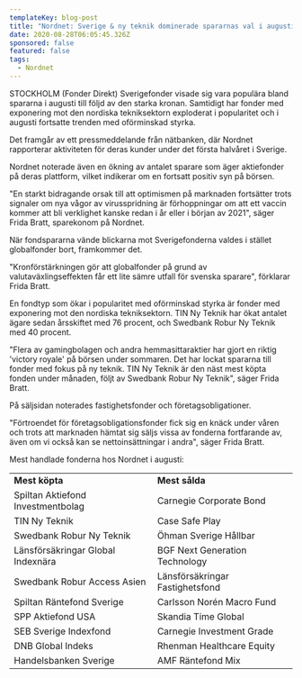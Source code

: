 ```yaml
---
templateKey: blog-post
title: "Nordnet: Sverige & ny teknik dominerade spararnas val i augusti"
date: 2020-08-28T06:05:45.326Z
sponsored: false
featured: false
tags:
  - Nordnet
---
```

STOCKHOLM (Fonder Direkt) Sverigefonder visade sig vara populära bland spararna i augusti till följd av den starka kronan. Samtidigt har fonder med exponering mot den nordiska tekniksektorn exploderat i popularitet och i augusti fortsatte trenden med oförminskad styrka.

Det framgår av ett pressmeddelande från nätbanken, där Nordnet rapporterar aktiviteten för deras kunder under det första halvåret i Sverige.

Nordnet noterade även en ökning av antalet sparare som äger aktiefonder på deras plattform, vilket indikerar om en fortsatt positiv syn på börsen.

"En starkt bidragande orsak till att optimismen på marknaden fortsätter trots signaler om nya vågor av virusspridning är förhoppningar om att ett vaccin kommer att bli verklighet kanske redan i år eller i början av 2021", säger Frida Bratt, sparekonom på Nordnet.

När fondspararna vände blickarna mot Sverigefonderna valdes i stället globalfonder bort, framkommer det.

"Kronförstärkningen gör att globalfonder på grund av valutaväxlingseffekten får ett lite sämre utfall för svenska sparare", förklarar Frida Bratt.

En fondtyp som ökar i popularitet med oförminskad styrka är fonder med exponering mot den nordiska tekniksektorn. TIN Ny Teknik har ökat antalet ägare sedan årsskiftet med 76 procent, och Swedbank Robur Ny Teknik med 40 procent.

"Flera av gamingbolagen och andra hemmasittaraktier har gjort en riktig 'victory royale' på börsen under sommaren. Det har lockat spararna till fonder med fokus på ny teknik. TIN Ny Teknik är den näst mest köpta fonden under månaden, följt av Swedbank Robur Ny Teknik", säger Frida Bratt.

På säljsidan noterades fastighetsfonder och företagsobligationer.

"Förtroendet för företagsobligationsfonder fick sig en knäck under våren och trots att marknaden hämtat sig säljs vissa av fonderna fortfarande av, även om vi också kan se nettoinsättningar i andra", säger Frida Bratt.

Mest handlade fonderna hos Nordnet i augusti:

<!--StartFragment-->

|                                   |                                 |
| --------------------------------- | ------------------------------- |
| **Mest köpta**                    | **Mest sålda**                  |
| Spiltan Aktiefond Investmentbolag | Carnegie Corporate Bond         |
| TIN Ny Teknik                     | Case Safe Play                  |
| Swedbank Robur Ny Teknik          | Öhman Sverige Hållbar           |
| Länsförsäkringar Global Indexnära | BGF Next Generation Technology  |
| Swedbank Robur Access Asien       | Länsförsäkringar Fastighetsfond |
| Spiltan Räntefond Sverige         | Carlsson Norén Macro Fund       |
| SPP Aktiefond USA                 | Skandia Time Global             |
| SEB Sverige Indexfond             | Carnegie Investment Grade       |
| DNB Global Indeks                 | Rhenman Healthcare Equity       |
| Handelsbanken Sverige             | AMF Räntefond Mix               |



<!--EndFragment-->